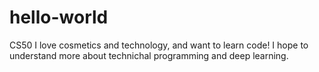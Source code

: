 # hello-world
CS50
I love cosmetics and technology, and want to learn code!
I hope to understand more about technichal programming and deep learning.
